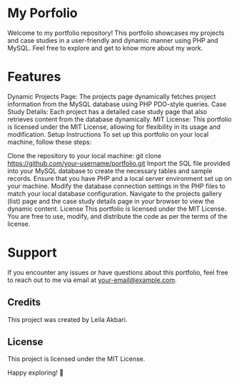 # My Porfolio
Welcome to my portfolio repository! This portfolio showcases my projects and case studies in a user-friendly and dynamic manner using PHP and MySQL. Feel free to explore and get to know more about my work.

# Features
Dynamic Projects Page: The projects page dynamically fetches project information from the MySQL database using PHP PDO-style queries.
Case Study Details: Each project has a detailed case study page that also retrieves content from the database dynamically.
MIT License: This portfolio is licensed under the MIT License, allowing for flexibility in its usage and modification.
Setup Instructions
To set up this portfolio on your local machine, follow these steps:

Clone the repository to your local machine: git clone https://github.com/your-username/portfolio.git
Import the SQL file provided into your MySQL database to create the necessary tables and sample records.
Ensure that you have PHP and a local server environment set up on your machine.
Modify the database connection settings in the PHP files to match your local database configuration.
Navigate to the projects gallery (list) page and the case study details page in your browser to view the dynamic content.
License
This portfolio is licensed under the MIT License. You are free to use, modify, and distribute the code as per the terms of the license.

# Support
If you encounter any issues or have questions about this portfolio, feel free to reach out to me via email at your-email@example.com.

## Credits

This project was created by Leila Akbari.

## License

This project is licensed under the MIT License.

Happy exploring! 🚀
